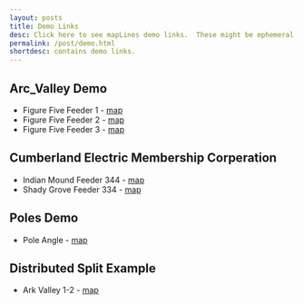 ```yaml
---
layout: posts
title: Demo Links
desc: Click here to see mapLines demo links.  These might be ephemeral and change often.
permalink: /post/demo.html
shortdesc: contains demo links.
---
```


Arc_Valley Demo
---------------
* Figure Five Feeder 1 - [map](/coop/demo/sfig_five_f1.html)
* Figure Five Feeder 2 - [map](/coop/demo/sfig_five_f2.html)
* Figure Five Feeder 3 - [map](/coop/demo/sfig_five_f3.html)

Cumberland Electric Membership Corperation
------------------------------------------
* Indian Mound Feeder 344 - [map](/coop/cemc/sim_f344.html)
* Shady Grove Feeder 334 - [map](/coop/cemc/ssg_f334.html)

Poles Demo
----------
* Pole Angle - [map](/coop/demo/pole_angle_1.html)

Distributed Split Example
-------------------------
* Ark Valley 1-2 - [map](/coop/demo/sroland_f1-2_split.html)



